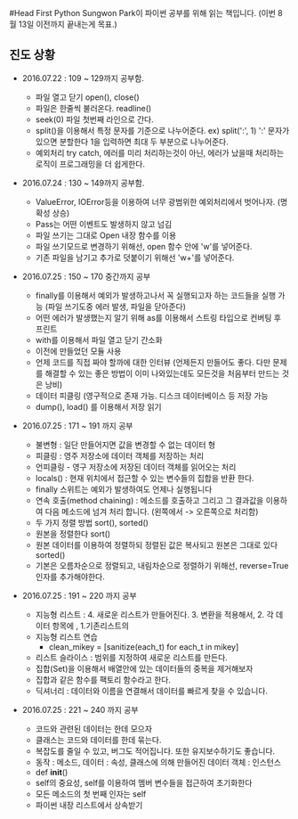 #Head First Python
Sungwon Park이 파이썬 공부를 위해 읽는 책입니다. (이번 8월 13일 이전까지 끝내는게 목표.)

## 진도 상황

* 2016.07.22 : 109 ~ 129까지 공부함.
  * 파일 열고 닫기 open(), close()
  * 파일은 한줄씩 불러온다. readline()
  * seek(0) 파일 첫번째 라인으로 간다.
  * split()을 이용해서 특정 문자를 기준으로 나누어준다. ex) split(':', 1) ':' 문자가 있으면 분할한다 1을 입력하면 최대 두 부분으로 나누어준다. 
  * 예외처리 try catch, 에러를 미리 처리하는것이 아닌, 에러가 났을때 처리하는 로직이 프로그래밍을 더 쉽게한다.

* 2016.07.24 : 130 ~ 149까지 공부함.
  * ValueError, IOError등을 이용하여 너무 광범위한 예외처리에서 벗어나자. (명확성 상승)
  * Pass는 어떤 이벤트도 발생하지 않고 넘김
  * 파일 쓰기는 그대로 Open 내장 함수를 이용
  * 파일 쓰기모드로 변경하기 위해선, open 함수 안에 'w'를 넣어준다. 
  * 기존 파일을 남기고 추가로 덧붙이기 위해선 'w+'를 넣어준다.

* 2016.07.25 : 150 ~ 170 중간까지 공부
  * finally를 이용해서 예외가 발생하고나서 꼭 실행되고자 하는 코드들을 실행 가능 (파일 쓰기도중 에러 발생, 파일을 닫아준다)
  * 어떤 에러가 발생했는지 알기 위해 as를 이용해서 스트링 타입으로 컨버팅 후 프린트
  * with를 이용해서 파일 열고 닫기 간소화
  * 이전에 만들었던 모듈 사용 
  * 언제 코드를 직접 짜야 할까에 대한 인터뷰 (언제든지 만들어도 좋다. 다만 문제를 해결할 수 있는 좋은 방법이 이미 나와있는데도 모든것을 처음부터 만드는 것은 낭비)
  * 데이터 피클링 (영구적으로 존재 가능. 디스크 데이터베이스 등 저장 가능
  * dump(), load() 를 이용해서 저장 읽기


* 2016.07.25 : 171 ~ 191 까지 공부
  * 불변형 : 일단 만들어지면 값을 변경할 수 없는 데이터 형
  * 피클링 : 영주 저장소에 데이터 객체를 저장하는 처리
  * 언피클링 - 영구 저장소에 저장된 데이터 객체를 읽어오는 처리
  * locals() : 현재 위치에서 접근할 수 있는 변수들의 집합을 반환 한다.
  * finally 스위트는 예외가 발생하여도 언제나 실행됩니다
  * 연속 호출(method chaining) : 메소드를 호출하고 그리고 그 결과값을 이용하여 다음 메소드에 넘겨 처리 합니다. (왼쪽에서 -> 오른쪽으로 처리함)
  * 두 가지 정렬 방법 sort(), sorted()
  * 원본을 정렬한다 sort()
  * 원본 데이터를 이용하여 정렬하되 정렬된 값은 복사되고 원본은 그대로 있다 sorted()
  * 기본은 오름차순으로 정렬되고, 내림차순으로 정렬하기 위해선, reverse=True인자를 추가해야한다.

* 2016.07.25 : 191 ~ 220 까지 공부
  * 지능형 리스트 : 4. 새로운 리스트가 만들어진다. 3. 변환을 적용해서, 2. 각 데이터 항목에 , 1.기존리스트의 
  * 지능형 리스트 연습
    * clean_mikey = [sanitize(each_t) for each_t in mikey]
  * 리스트 슬라이스 : 범위를 지정하여 새로운 리스트를 만든다.
  * 집합(Set)을 이용해서 배열안에 있는 데이터들의 중복을 제거해보자 
  * 집합과 같은 함수를 팩토리 함수라고 한다.
  * 딕셔너리 : 데이터와 이름을 연결해서 데이터를 빠르게 찾을 수 있습니다.
 
* 2016.07.25 : 221 ~ 240 까지 공부
  * 코드와 관련된 데이터는 한데 모으자
  * 클래스는 코드와 데이터를 한데 묶는다.
  * 복잡도를 줄일 수 있고, 버그도 적어집니다. 또한 유지보수하기도 좋습니다.
  * 동작 : 메소드, 데이터 : 속성, 클래스에 의해 만들어진 데이터 객체 : 인스턴스
  * def __init__()
  * self의 중요성, self를 이용하여 멤버 변수들을 접근하여 초기화한다
  * 모든 메소드의 첫 번째 인자는 self
  * 파이썬 내장 리스트에서 상속받기
  
